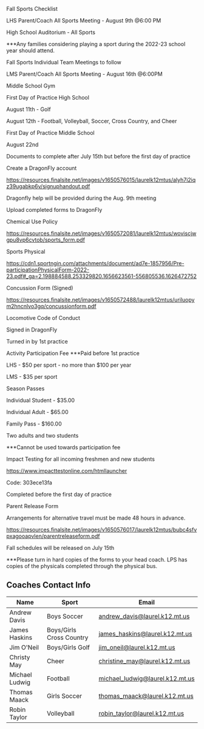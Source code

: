 Fall Sports Checklist 

 

LHS Parent/Coach All Sports Meeting - August 9th @6:00 PM 

High School Auditorium - All Sports

***Any families considering playing a sport during the 2022-23 school year should attend. 

Fall Sports Individual Team Meetings to follow

LMS Parent/Coach All Sports Meeting  - August 16th @6:00PM 

Middle School Gym

First Day of Practice High School

August 11th - Golf 

August 12th - Football, Volleyball, Soccer, Cross Country, and Cheer

First Day of Practice Middle School

August 22nd

Documents to complete after July 15th but before the first day of practice

Create a DragonFly account

https://resources.finalsite.net/images/v1650576015/laurelk12mtus/alyh7i2iqz39ugabkp6v/signuphandout.pdf

Dragonfly help will be provided during the Aug. 9th meeting

Upload completed forms to DragonFly

Chemical Use Policy

https://resources.finalsite.net/images/v1650572081/laurelk12mtus/woviscjwgpu8vp6cvtob/sports_form.pdf

Sports Physical 

https://cdn1.sportngin.com/attachments/document/ad7e-1857956/Pre-participationPhysicalForm-2022-23.pdf#_ga=2.198884588.253329820.1656623561-556805536.1626472752

Concussion Form (Signed)

https://resources.finalsite.net/images/v1650572488/laurelk12mtus/uriluopym2hncnlvo3gq/concussionform.pdf

Locomotive Code of Conduct 

Signed in DragonFly

Turned in by 1st practice

Activity Participation Fee ***Paid before 1st practice 

LHS - $50 per sport - no more than $100 per year

LMS - $35 per sport

Season Passes

Individual Student - $35.00

Individual Adult - $65.00

Family Pass - $160.00

Two adults and two students

***Cannot be used towards participation fee

Impact Testing for all incoming freshmen and new students 

https://www.impacttestonline.com/htmllauncher

Code: 303ece13fa 

Completed before the first day of practice 

Parent Release Form

Arrangements for alternative travel must be made 48 hours in advance. 

https://resources.finalsite.net/images/v1650576017/laurelk12mtus/bubc4sfvpxagooapvlen/parentreleaseform.pdf

Fall schedules will be released on July 15th 

 

***Please turn in hard copies of the forms to your head coach. LPS has copies of the physicals completed through the physical bus. 

## Coaches Contact Info

|Name |	Sport	| Email             |
|-----|---------|-------------------|
|Andrew Davis|Boys Soccer|andrew_davis@laurel.k12.mt.us|
|James Haskins|Boys/Girls Cross Country|james_haskins@laurel.k12.mt.us|
|Jim O'Neil|Boys/Girls Golf|jim_oneil@laurel.k12.mt.us|		
|Christy May|Cheer|christine_may@laurel.k12.mt.us|						
|Michael Ludwig|Football|michael_ludwig@laurel.k12.mt.us|
|Thomas Maack|Girls Soccer|thomas_maack@laurel.k12.mt.us|
|Robin Taylor|Volleyball|robin_taylor@laurel.k12.mt.us|

